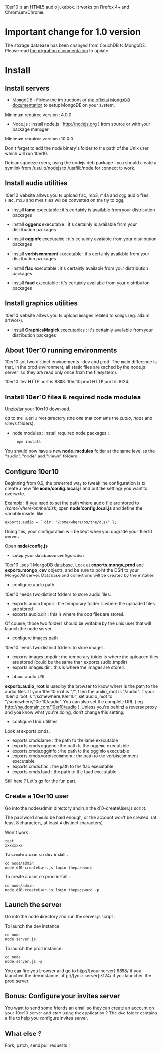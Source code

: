 10er10 is an HTML5 audio jukebox. It works on Firefox 4+ and Chromium/Chrome.

Important change for 1.0 version
================================

The storage database has been changed from CouchDB to MongoDB. Please read [the migration documentation](./doc/couch%20to%20mongo%20migration.md) to update.

Install
=======

Install servers
---------------

* MongoDB : Follow the instructions of [the official MongoDB documentation](https://docs.mongodb.com/manual/installation/) to setup MongoDB on your system.

Minimum required version : 4.0.0

* Node.js : install node.js ( http://nodejs.org ) from source or with your package manager.

Minimum required version : 10.0.0

Don't forget to add the node binary's folder to the path of the Unix user which will run 10er10.

Debian squeeze users, using the nodejs deb package : you should create a symlink from /usr/lib/nodejs to /usr/lib/node for connect to work.

Install audio utilities
-----------------------

10er10 website allows you to upload flac, mp3, m4a and ogg audio files. Flac, mp3 and m4a files will be converted on the fly to ogg.

* install **lame** executable : it's certainly is available from your distribution packages

* install **oggenc** executable : it's certainly is available from your distribution packages

* install **ogginfo** executable : it's certainly available from your distribution packages

* install **vorbiscomment** executable : it's certainly available from your distribution packages

* install **flac** executable : it's certainly available from your distribution packages

* install **faad** executable : it's certainly available from your distribution packages

Install graphics utilities
---------------------------

10er10 website allows you to upload images related to songs (eg. album artwork).

* install **GraphicsMagick** executables : it's certainly available from your distribution packages

About 10er10 running environments
---------------------------------

10er10 got two distinct environments : dev and prod. The main difference is that, in the prod environment, all static files are cached by the node.js server (so they are read only once from the filesystem).

10er10 dev HTTP port is 8888. 10er10 prod HTTP port is 8124.

Install 10er10 files & required node modules
--------------------------------------------

Unzip/tar your 10er10 download.

cd to the 10er10 root directory (the one that contains the *audio*, *node* and *views* folders).

* node modules : install required node packages :

        npm install

You should now have a new **node_modules** folder at the same level as the "audio", "node" and "views" folders.

Configure 10er10
----------------

Beginning from 0.6, the preferred way to tweak the configuration is to create a new file **node/config.local.js** and put the settings you want to overwrite.

Example : if you need to set the path where audio file are stored to */some/where/on/the/disk*, open **node/config.local.js** and define the variable inside: like :

    exports.audio = { dir: "/some/where/on/the/disk" };

Doing this, your configuration will be kept when you upgrade your 10er10 server.

Open **node/config.js**

* setup your databases configuration

10er10 uses 1 MongoDB database. Look at **exports.mongo_prod** and **exports.mongo_dev** objects, and be sure to point the DSN to your MongoDB server. Database and collections will be created by the installer.

* configure audio path

10er10 needs two distinct folders to store audio files:


- exports.audio.tmpdir : the temporary folder is where the uploaded files are stored
- exports.audio.dir : this is where the ogg files are stored.

Of course, those two folders should be writable by the unix user that will launch the node server.

* configure images path

10er10 needs two distinct folders to store images:

- exports.images.tmpdir : the temporary folder is where the uploaded files are stored (could be the same than exports.audio.tmpdir)
- exports.images.dir : this is where the images are stored.


* about audio URI

**exports.audio_root** is used by the browser to know where is the path to the audio files. If your 10er10 root is "/", then the audio_root is "/audio". If your 10er10 root is "/somewhere/10er10", set audio_root to "/somewhere/10er10/audio". You can also set the complete URL ( eg http://my.domain.com/10er10/audio ). Unless you're behind a reverse proxy and you know what you're doing, don't change this setting.


* configure Unix utilities

Look at exports.cmds.

- exports.cmds.lame : the path to the lame executable
- exports.cmds.oggenc : the path to the oggenc executable
- exports.cmds.ogginfo : the path to the ogginfo executable
- exports.cmds.vorbiscomment : the path to the vorbiscomment executable
- exports.cmds.flac : the path to the flac executable
- exports.cmds.faad : the path to the faad executable

Still here ? Let's go for the fun part.

Create a 10er10 user
--------------------

Go into the node/admin directory and run the d10-createUser.js script.

The password should be hard enough, or the account won't be created. (at least 8 characters, at least 4 distinct characters).

Won't work :

    test
    xxxxxxxx



To create a user on dev install :

    cd node/admin
    node d10-createUser.js login thepassword

To create a user on prod install :

    cd node/admin
    node d10-createUser.js login thepassword -p

Launch the server
-----------------

Go into the node directory and run the server.js script :

To launch the dev instance :

    cd node
    node server.js

To launch the prod instance :

    cd node
    node server.js -p


You can fire you browser and go to http://[your server]:8888/ if you launched the dev instance, http://[your server]:8124/ if you launched the prod server.

Bonus: Configure your invites server
------------------------------------

You want to send some friends an email so they can create an account on your 10er10 server and start using the application ? The doc folder contains a file to help you configure invites server.


What else ?
-----------

Fork, patch, send pull requests !
